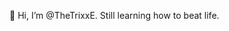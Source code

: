 👋 Hi, I’m @TheTrixxE.
Still learning how to beat life.

<!---
TheTrixxE/TheTrixxE is a ✨ special ✨ repository because its `README.md` (this file) appears on your GitHub profile.
You can click the Preview link to take a look at your changes.
--->
